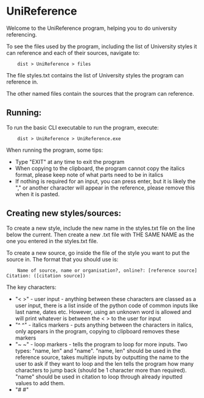 # UniReference

Welcome to the UniReference program, helping you to do university referencing.

To see the files used by the program, including the list of University styles it can reference and each of their sources, navigate to:

        dist > UniReference > files

The file styles.txt contains the list of University styles the program can reference in.

The other named files contain the sources that the program can reference.

Running:
 -

To run the basic CLI executable to run the program, execute:

        dist > UniReference > UniReference.exe

When running the program, some tips:

 - Type "EXIT" at any time to exit the program
 - When copying to the clipboard, the program cannot copy the italics format, please keep note of what parts need to be in italics
 - If nothing is required for an input, you can press enter, but it is likely the "," or another character will appear in the reference, please remove this when it is pasted.

Creating new styles/sources:
 -

To create a new style, include the new name in the styles.txt file on the line below the current. Then create a new .txt file with THE SAME NAME as the one you entered in the styles.txt file.

To create a new source, go inside the file of the style you want to put the source in. The format that you should use is:

        Name of source, name or organisation?, online?: [reference source] Citation: ([citation source])

The key characters:

 - "< >" - user input - anything between these characters are classed as a user input, there is a list inside of the python code of common inputs like last name, dates etc. However, using an unknown word is allowed and will print whatever is between the < > to the user for input
 - "^ ^" - italics markers - puts anything between the characters in italics, only appears in the program, copying to clipboard removes these markers
 - "~ ~" - loop markers - tells the program to loop for more inputs. Two types: "name, len" and "name". "name, len" should be used in the reference source, takes multiple inputs by outputting the name to the user to ask if they want to loop and the len tells the program how many characters to jump back (should be 1 character more than required). "name" should be used in citation to loop through already inputted values to add them.
 - "# #"